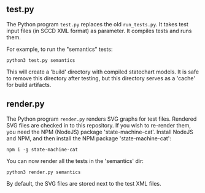 ## test.py

The Python program `test.py` replaces the old `run_tests.py`. It takes test input files (in SCCD XML format) as parameter. It compiles tests and runs them.

For example, to run the "semantics" tests:
```
python3 test.py semantics
```
This will create a 'build' directory with compiled statechart models. It is safe to remove this directory after testing, but this directory serves as a 'cache' for build artifacts.

## render.py

The Python program `render.py` renders SVG graphs for test files. Rendered SVG files are checked in to this repository. If you wish to re-render them, you need the NPM (NodeJS) package 'state-machine-cat'. Install NodeJS and NPM, and then install the NPM package 'state-machine-cat':
```
npm i -g state-machine-cat
```
You can now render all the tests in the 'semantics' dir:
```
python3 render.py semantics
```
By default, the SVG files are stored next to the test XML files.